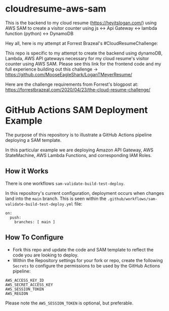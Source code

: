 # cloudresume-aws-sam
This is the backend to my cloud resume (https://heyitslogan.com/) using AWS SAM to create a visitor counter using
js <-> Api Gateway <-> lambda function (python) <-> DynamoDB

Hey all, here is my attempt at Forrest Brazeal's #CloudResumeChallenge:

This repo is specific to my attempt to create the backend using dynamoDB, Lambda, AWS API gateways necessary for my cloud resume's visitor counter using AWS SAM.  Please see this link for the frontend code and my full experience building out this challenge -> https://github.com/MooseEagleShark/LoganTMeyerResume/

Here are the challenge requirements from Forrest's blogpost at: https://forrestbrazeal.com/2020/04/23/the-cloud-resume-challenge/

# GitHub Actions SAM Deployment Example
The purpose of this repository is to illustrate a GitHub Actions pipeline deploying a SAM template.

In this particular example we are deploying Amazon API Gateway, AWS StateMachine, AWS Lambda Functions, and corresponding IAM Roles.

## How it Works

There is one workflows `sam-validate-build-test-deploy`.

In this repository's current configuration, deployment occurs when changes land into the `main` branch. This is seen within the `.github/workflows/sam-validate-build-test-deploy.yml` file:
```
on:
  push:
    branches: [ main ]
```


## How To Configure
* Fork this repo and update the code and SAM template to reflect the code you are looking to deploy.
* Within the Repository settings for your fork or repo, create the following `Secrets` to configure the permissions to be used by the GitHub Actions pipeline:
```
AWS_ACCESS_KEY_ID
AWS_SECRET_ACCESS_KEY
AWS_SESSION_TOKEN
AWS_REGION
```

Please note the `AWS_SESSION_TOKEN` is optional, but preferable.

